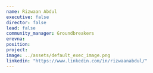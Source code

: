 ```yaml
---
name: Rizwaan Abdul
executive: false
director: false
lead: false
community_manager: Groundbreakers
erevna:
position: 
project:  
image: ../assets/default_exec_image.png
linkedin: "https://www.linkedin.com/in/rizwaanabdul/"
---
```

